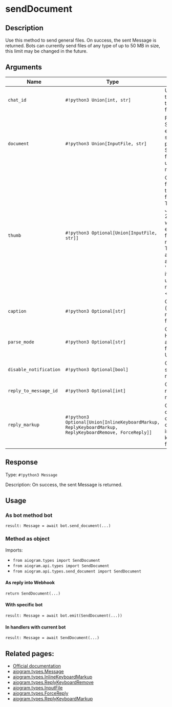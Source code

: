 # sendDocument

## Description

Use this method to send general files. On success, the sent Message is returned. Bots can currently send files of any type of up to 50 MB in size, this limit may be changed in the future.


## Arguments

| Name | Type | Description |
| - | - | - |
| `chat_id` | `#!python3 Union[int, str]` | Unique identifier for the target chat or username of the target channel (in the format @channelusername) |
| `document` | `#!python3 Union[InputFile, str]` | File to send. Pass a file_id as String to send a file that exists on the Telegram servers (recommended), pass an HTTP URL as a String for Telegram to get a file from the Internet, or upload a new one using multipart/form-data. |
| `thumb` | `#!python3 Optional[Union[InputFile, str]]` | Optional. Thumbnail of the file sent; can be ignored if thumbnail generation for the file is supported server-side. The thumbnail should be in JPEG format and less than 200 kB in size. A thumbnail‘s width and height should not exceed 320. Ignored if the file is not uploaded using multipart/form-data. Thumbnails can’t be reused and can be only uploaded as a new file, so you can pass 'attach://<file_attach_name>' if the thumbnail was uploaded using multipart/form-data under <file_attach_name>. |
| `caption` | `#!python3 Optional[str]` | Optional. Document caption (may also be used when resending documents by file_id), 0-1024 characters |
| `parse_mode` | `#!python3 Optional[str]` | Optional. Send Markdown or HTML, if you want Telegram apps to show bold, italic, fixed-width text or inline URLs in the media caption. |
| `disable_notification` | `#!python3 Optional[bool]` | Optional. Sends the message silently. Users will receive a notification with no sound. |
| `reply_to_message_id` | `#!python3 Optional[int]` | Optional. If the message is a reply, ID of the original message |
| `reply_markup` | `#!python3 Optional[Union[InlineKeyboardMarkup, ReplyKeyboardMarkup, ReplyKeyboardRemove, ForceReply]]` | Optional. Additional interface options. A JSON-serialized object for an inline keyboard, custom reply keyboard, instructions to remove reply keyboard or to force a reply from the user. |



## Response

Type: `#!python3 Message`

Description: On success, the sent Message is returned.


## Usage


### As bot method bot

```python3
result: Message = await bot.send_document(...)
```

### Method as object

Imports:

- `from aiogram.types import SendDocument`
- `from aiogram.api.types import SendDocument`
- `from aiogram.api.types.send_document import SendDocument`

#### As reply into Webhook
```python3
return SendDocument(...)
```

#### With specific bot
```python3
result: Message = await bot.emit(SendDocument(...))
```

#### In handlers with current bot
```python3
result: Message = await SendDocument(...)
```


## Related pages:

- [Official documentation](https://core.telegram.org/bots/api#senddocument)
- [aiogram.types.Message](../types/message.md)
- [aiogram.types.InlineKeyboardMarkup](../types/inline_keyboard_markup.md)
- [aiogram.types.ReplyKeyboardRemove](../types/reply_keyboard_remove.md)
- [aiogram.types.InputFile](../types/input_file.md)
- [aiogram.types.ForceReply](../types/force_reply.md)
- [aiogram.types.ReplyKeyboardMarkup](../types/reply_keyboard_markup.md)
